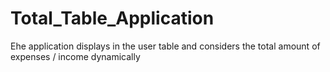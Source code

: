 # Total_Table_Application
Еhe application displays in the user table and considers the total amount of expenses / income dynamically
